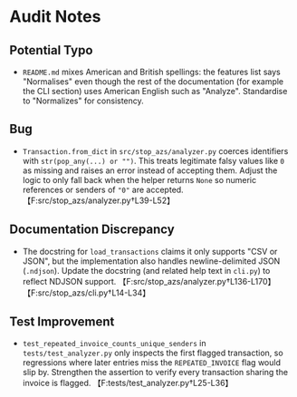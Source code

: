 # Audit Notes

## Potential Typo
- `README.md` mixes American and British spellings: the features list says "Normalises" even though the rest of the documentation (for example the CLI section) uses American English such as "Analyze". Standardise to "Normalizes" for consistency.

## Bug
- `Transaction.from_dict` in `src/stop_azs/analyzer.py` coerces identifiers with `str(pop_any(...) or "")`. This treats legitimate falsy values like `0` as missing and raises an error instead of accepting them. Adjust the logic to only fall back when the helper returns `None` so numeric references or senders of `"0"` are accepted. 【F:src/stop_azs/analyzer.py†L39-L52】

## Documentation Discrepancy
- The docstring for `load_transactions` claims it only supports "CSV or JSON", but the implementation also handles newline-delimited JSON (`.ndjson`). Update the docstring (and related help text in `cli.py`) to reflect NDJSON support. 【F:src/stop_azs/analyzer.py†L136-L170】【F:src/stop_azs/cli.py†L14-L34】

## Test Improvement
- `test_repeated_invoice_counts_unique_senders` in `tests/test_analyzer.py` only inspects the first flagged transaction, so regressions where later entries miss the `REPEATED_INVOICE` flag would slip by. Strengthen the assertion to verify every transaction sharing the invoice is flagged. 【F:tests/test_analyzer.py†L25-L36】
